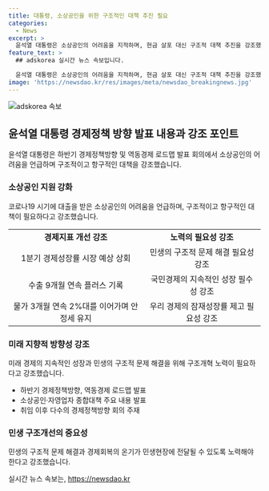 ```yaml
---
title: 대통령, 소상공인을 위한 구조적인 대책 추진 필요
categories:
  - News
excerpt: >
  윤석열 대통령은 소상공인의 어려움을 지적하며, 현금 살포 대신 구조적 대책 추진을 강조했습니다. 경제 지표는 호전되었지만 민생과의 시차를 줄이고 구조적 문제를 해결해야 한다는 점을 강조했습니다. 이에 대한 논의가 민생 구조개선의 출발점이 될 것으로 기대되며, 소상공인 및 자영업자를 위한 방안을 논의하는 회의를 주재했습니다.
feature_text: >
  ## adskorea 실시간 뉴스 속보입니다.

  윤석열 대통령은 소상공인의 어려움을 지적하며, 현금 살포 대신 구조적 대책 추진을 강조했습니다. 경제 지표는 호전되었지만 민생과의 시차를 줄이고 구조적 문제를 해결해야 한다는 점을 강조했습니다. 이에 대한 논의가 민생 구조개선의 출발점이 될 것으로 기대되며, 소상공인 및 자영업자를 위한 방안을 논의하는 회의를 주재했습니다.
image: 'https://newsdao.kr/res/images/meta/newsdao_breakingnews.jpg'
---
```


<p><img src="https://newsdao.kr/res/images/meta/newsdao_breakingnews.jpg" alt="adskorea 속보" /></p>

<h2 data-ke-size="size26">윤석열 대통령 경제정책 방향 발표 내용과 강조 포인트</h2>

<p data-ke-size="size16">윤석열 대통령은 하반기 경제정책방향 및 역동경제 로드맵 발표 회의에서 소상공인의 어려움을 언급하며 구조적이고 항구적인 대책을 강조했습니다.</p>

<h3><b>소상공인 지원 강화</b></h3>

<p data-ke-size="size16">코로나19 시기에 대출을 받은 소상공인의 어려움을 언급하며, 구조적이고 항구적인 대책이 필요하다고 강조했습니다.</p>

<table>
  <tr>
    <td style="text-align: center; height: 17px;"><b>경제지표 개선 강조</b></td>
    <td style="text-align: center; height: 17px;"><b>노력의 필요성 강조</b></td>
  </tr>
  <tr>
    <td style="text-align: center; height: 17px;">1분기 경제성장률 시장 예상 상회</td>
    <td style="text-align: center; height: 17px;">민생의 구조적 문제 해결 필요성 강조</td>
  </tr>
  <tr>
    <td style="text-align: center; height: 17px;">수출 9개월 연속 플러스 기록</td>
    <td style="text-align: center; height: 17px;">국민경제의 지속적인 성장 필수성 강조</td>
  </tr>
  <tr>
    <td style="text-align: center; height: 17px;">물가 3개월 연속 2%대를 이어가며 안정세 유지</td>
    <td style="text-align: center; height: 17px;">우리 경제의 잠재성장률 제고 필요성 강조</td>
  </tr>
</table>

<h3><b>미래 지향적 방향성 강조</b></h3>

<p data-ke-size="size16">미래 경제의 지속적인 성장과 민생의 구조적 문제 해결을 위해 구조개혁 노력이 필요하다고 강조했습니다.</p>

<ul>
  <li>하반기 경제정책방향, 역동경제 로드맵 발표</li>
  <li>소상공인·자영업자 종합대책 주요 내용 발표</li>
  <li>취임 이후 다수의 경제정책방향 회의 주재</li>
</ul>

<h3><b>민생 구조개선의 중요성</b></h3>

<p data-ke-size="size16">민생의 구조적 문제 해결과 경제회복의 온기가 민생현장에 전달될 수 있도록 노력해야 한다고 강조했습니다.</p>

<p data-ke-size="size16"></p>
실시간 뉴스 속보는, <a href="https://newsdao.kr" rel="dofollow">https://newsdao.kr</a>


